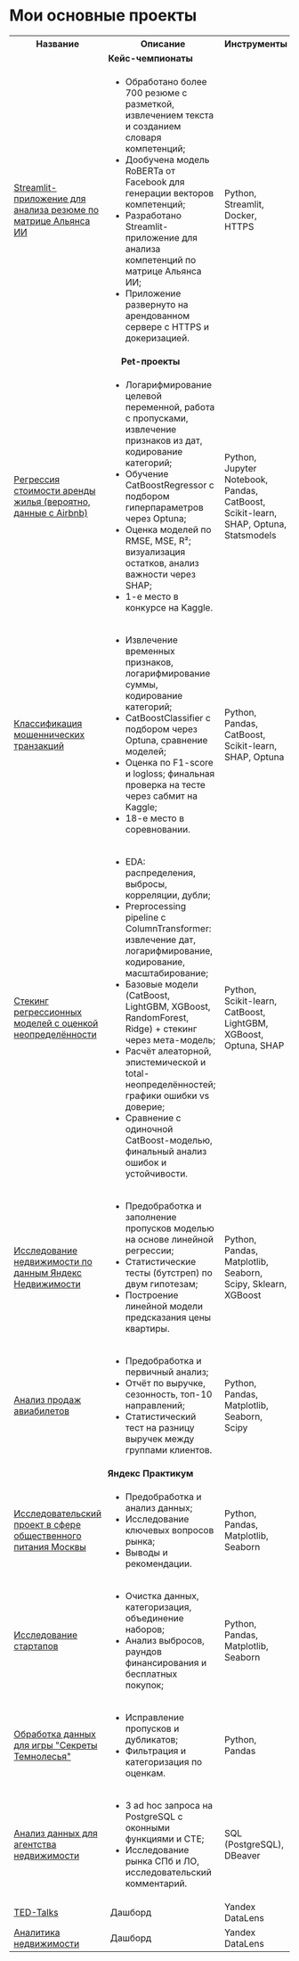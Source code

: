 # Мои основные проекты

<table>
  <tr>
    <th>Название</th>
    <th>Описание</th>
    <th>Инструменты</th>
  </tr>

  <!-- Кейс-чемпионаты -->
  <tr>
    <td colspan="3" align="center"><strong>Кейс-чемпионаты</strong></td>
  </tr>
  <tr>
    <td>
      <a href="https://github.com/KsyLight/cv-analyzer-gazprom-neft">
        Streamlit-приложение для анализа резюме по матрице Альянса ИИ
      </a>
    </td>
    <td>
      <ul>
        <li>Обработано более 700 резюме с разметкой, извлечением текста и созданием словаря компетенций;</li>
        <li>Дообучена модель RoBERTa от Facebook для генерации векторов компетенций;</li>
        <li>Разработано Streamlit-приложение для анализа компетенций по матрице Альянса ИИ;</li>
        <li>Приложение развернуто на арендованном сервере с HTTPS и докеризацией.</li>
      </ul>
    </td>
    <td>
      Python, Streamlit, Docker, HTTPS
    </td>
  </tr>

  <!-- Pet-проекты -->
  <tr>
    <td colspan="3" align="center"><strong>Pet-проекты</strong></td>
  </tr>

  <!-- 1. Регрессия стоимости аренды жилья -->
  <tr>
    <td>
      <a href="https://github.com/KsyLight/mts-data-analysis-school/tree/main/ml2">
        Регрессия стоимости аренды жилья (вероятно, данные с Airbnb)
      </a>
    </td>
    <td>
      <ul>
        <li>Логарифмирование целевой переменной, работа с пропусками, извлечение признаков из дат, кодирование категорий;</li>
        <li>Обучение CatBoostRegressor с подбором гиперпараметров через Optuna;</li>
        <li>Оценка моделей по RMSE, MSE, R²; визуализация остатков, анализ важности через SHAP;</li>
        <li>1-е место в конкурсе на Kaggle.</li>
      </ul>
    </td>
    <td>
      Python, Jupyter Notebook, Pandas, CatBoost, Scikit-learn, SHAP, Optuna, Statsmodels
    </td>
  </tr>

  <!-- 2. Классификация мошеннических транзакций -->
  <tr>
    <td>
      <a href="https://github.com/KsyLight/mts-data-analysis-school/tree/main/ml1">
        Классификация мошеннических транзакций
      </a>
    </td>
    <td>
      <ul>
        <li>Извлечение временных признаков, логарифмирование суммы, кодирование категорий;</li>
        <li>CatBoostClassifier с подбором через Optuna, сравнение моделей;</li>
        <li>Оценка по F1-score и logloss; финальная проверка на тесте через сабмит на Kaggle;</li>
        <li>18-е место в соревновании.</li>
      </ul>
    </td>
    <td>
      Python, Pandas, CatBoost, Scikit-learn, SHAP, Optuna
    </td>
  </tr>

  <!-- 3. Стекинг регрессионных моделей с оценкой неопределённости -->
  <tr>
    <td>
      <a href="https://github.com/KsyLight/mts-data-analysis-school/tree/main/ml3">
        Стекинг регрессионных моделей с оценкой неопределённости
      </a>
    </td>
    <td>
      <ul>
        <li>EDA: распределения, выбросы, корреляции, дубли;</li>
        <li>Preprocessing pipeline с ColumnTransformer: извлечение дат, логарифмирование, кодирование, масштабирование;</li>
        <li>Базовые модели (CatBoost, LightGBM, XGBoost, RandomForest, Ridge) + стекинг через мета-модель;</li>
        <li>Расчёт алеаторной, эпистемической и total-неопределённостей; графики ошибки vs доверие;</li>
        <li>Сравнение с одиночной CatBoost-моделью, финальный анализ ошибок и устойчивости.</li>
      </ul>
    </td>
    <td>
      Python, Scikit-learn, CatBoost, LightGBM, XGBoost, Optuna, SHAP
    </td>
  </tr>

  <!-- 4. Исследование недвижимости по данным Яндекс Недвижимости -->
  <tr>
    <td>
      <a href="https://github.com/KsyLight/portfolio/tree/main/real_estate_research">
        Исследование недвижимости по данным Яндекс Недвижимости
      </a>
    </td>
    <td>
      <ul>
        <li>Предобработка и заполнение пропусков моделью на основе линейной регрессии;</li>
        <li>Статистические тесты (бутстреп) по двум гипотезам;</li>
        <li>Построение линейной модели предсказания цены квартиры.</li>
      </ul>
    </td>
    <td>
      Python, Pandas, Matplotlib, Seaborn, Scipy, Sklearn, XGBoost
    </td>
  </tr>

  <!-- 5. Анализ продаж авиабилетов -->
  <tr>
    <td>
      <a href="https://github.com/KsyLight/portfolio/tree/main/analysis_of_airline_ticket_sales">
        Анализ продаж авиабилетов
      </a>
    </td>
    <td>
      <ul>
        <li>Предобработка и первичный анализ;</li>
        <li>Отчёт по выручке, сезонность, топ-10 направлений;</li>
        <li>Статистический тест на разницу выручек между группами клиентов.</li>
      </ul>
    </td>
    <td>
      Python, Pandas, Matplotlib, Seaborn, Scipy
    </td>
  </tr>

  <!-- Яндекс Практикум -->
  <tr>
    <td colspan="3" align="center"><strong>Яндекс Практикум</strong></td>
  </tr>
  <tr>
    <td>
      <a href="https://github.com/KsyLight/portfolio/tree/main/catering_research_project">
        Исследовательский проект в сфере общественного питания Москвы
      </a>
    </td>
    <td>
      <ul>
        <li>Предобработка и анализ данных;</li>
        <li>Исследование ключевых вопросов рынка;</li>
        <li>Выводы и рекомендации.</li>
      </ul>
    </td>
    <td>
      Python, Pandas, Matplotlib, Seaborn
    </td>
  </tr>
  <tr>
    <td>
      <a href="https://github.com/KsyLight/portfolio/tree/main/startup_research">
        Исследование стартапов
      </a>
    </td>
    <td>
      <ul>
        <li>Очистка данных, категоризация, объединение наборов;</li>
        <li>Анализ выбросов, раундов финансирования и бесплатных покупок;</li>
      </ul>
    </td>
    <td>
      Python, Pandas, Matplotlib, Seaborn
    </td>
  </tr>
  <tr>
    <td>
      <a href="https://github.com/KsyLight/portfolio/tree/main/data_processing_secrets_of_the_darkwood">
        Обработка данных для игры "Секреты Темнолесья"
      </a>
    </td>
    <td>
      <ul>
        <li>Исправление пропусков и дубликатов;</li>
        <li>Фильтрация и категоризация по оценкам.</li>
      </ul>
    </td>
    <td>
      Python, Pandas
    </td>
  </tr>
  <tr>
    <td>
      <a href="https://github.com/KsyLight/portfolio/tree/main/data_analysis_for_a_real_estate_agency">
        Анализ данных для агентства недвижимости
      </a>
    </td>
    <td>
      <ul>
        <li>3 ad hoc запроса на PostgreSQL с оконными функциями и CTE;</li>
        <li>Исследование рынка СПб и ЛО, исследовательский комментарий.</li>
      </ul>
    </td>
    <td>
      SQL (PostgreSQL), DBeaver
    </td>
  </tr>
  <tr>
    <td>
      <a href="https://datalens.yandex/3ig5p12ll8usq">TED-Talks</a>
    </td>
    <td>Дашборд</td>
    <td>Yandex DataLens</td>
  </tr>
  <tr>
    <td>
      <a href="https://datalens.yandex/gw2pc410d63i3">Аналитика недвижимости</a>
    </td>
    <td>Дашборд</td>
    <td>Yandex DataLens</td>
  </tr>
</table>
